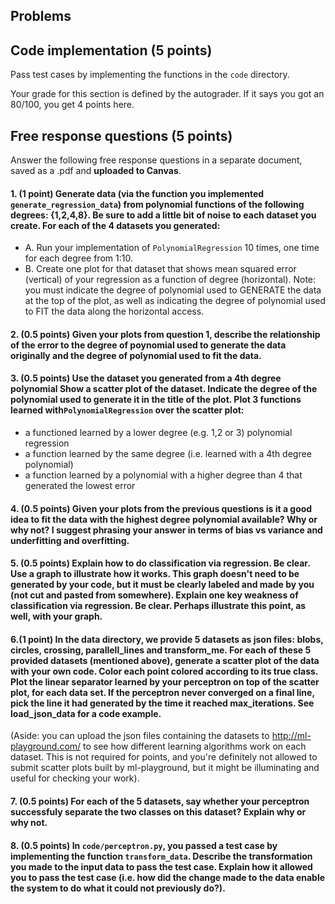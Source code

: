 ## Problems

## Code implementation (5 points)
Pass test cases by implementing the functions in the `code` directory.

Your grade for this section is defined by the autograder. If it says you got an 80/100,
you get 4 points here.

## Free response questions (5 points)

Answer the following free response questions in a separate document, 
saved as a .pdf and **uploaded to Canvas**.

#### 1. (1 point) Generate data (via the function you implemented `generate_regression_data`) from polynomial functions of the following degrees: {1,2,4,8}. Be sure to add a little bit of noise to each dataset you create.  For each of the 4 datasets you generated: 
   - A. Run your implementation of `PolynomialRegression` 10 times, one time for each degree from 1:10. 
   - B. Create one plot for that dataset that shows mean squared error (vertical) of your regression as a function of degree (horizontal).  Note: you must indicate the degree of polynomial used to GENERATE the data at the top of the plot, as well as indicating the degree of polynomial used to FIT the data along the horizontal access.
   
#### 2. (0.5 points) Given your plots from question 1, describe the relationship of the error to the degree of poynomial used to generate the data originally and the degree of polynomial used to fit the data. 

  
#### 3. (0.5 points) Use the  dataset you generated from a 4th degree polynomial Show a scatter plot of the dataset. Indicate the degree of the polynomial used to generate it in the title of the plot. Plot 3 functions learned with`PolynomialRegression` over the scatter plot: 
   - a functioned learned by a lower degree (e.g. 1,2 or 3) polynomial regression
   - a function learned by the same degree (i.e. learned with a 4th degree polynomial)
   - a function learned by a polynomial with a higher degree than 4 that generated the lowest error

#### 4. (0.5 points) Given your plots from the previous questions is it a good idea to fit the data with the highest degree polynomial available? Why or why not? I suggest phrasing your answer in terms of bias vs variance and underfitting and overfitting.

#### 5. (0.5 points) Explain how to do classification via regression. Be clear. Use a graph to illustrate how it works. This graph doesn't need to be generated by your code, but it must be clearly labeled and made by you (not cut and pasted from somewhere). Explain one key weakness of classification via regression. Be clear. Perhaps illustrate this point, as well, with your graph.

#### 6.(1 point) In the data directory, we provide 5 datasets as json files: blobs, circles, crossing, parallell_lines and transform_me. For each of these 5 provided datasets (mentioned above), generate a scatter plot of the data with your own code. Color each point colored according to its true class. Plot the linear separator learned by your perceptron on top of the scatter plot, for each data set. If the perceptron never converged on a final line, pick the line it had generated by the time it reached max_iterations. See load_json_data for a code example.  

(Aside: you can upload the json files containing the datasets to http://ml-playground.com/ to see how different learning algorithms work on each dataset. This is not required for points, and you're definitely not allowed to submit scatter plots built by ml-playground, but it might be illuminating and useful for checking your work).

#### 7. (0.5 points) For each of the 5 datasets, say whether your perceptron successfuly separate the two classes on this dataset? Explain why or why not. 

#### 8. (0.5 points) In `code/perceptron.py`, you passed a test case by implementing the function `transform_data`. Describe the transformation you made to the input data to pass the test case. Explain how it allowed you to pass the test case (i.e. how did the change made to the data enable the system to do what it could not previously do?).



 


 
